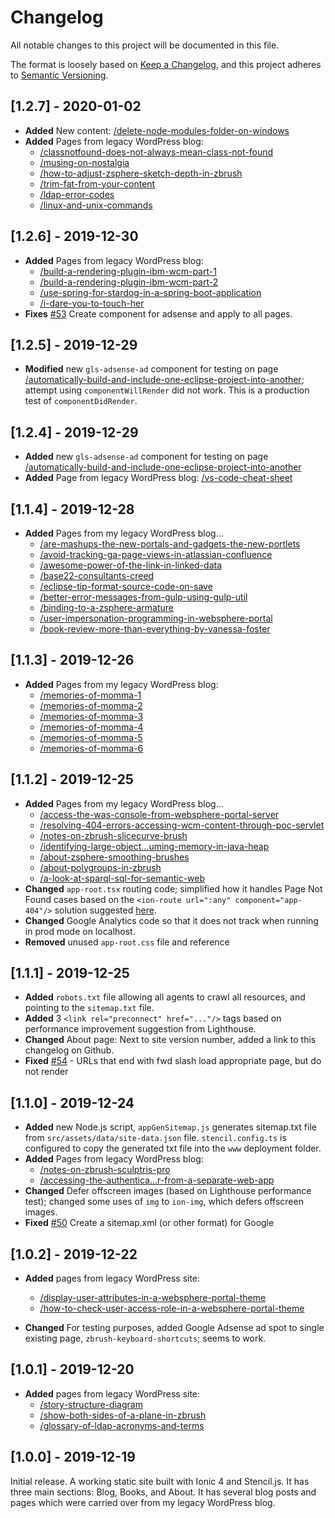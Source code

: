 # Changelog
All notable changes to this project will be documented in this file.

The format is loosely based on [Keep a Changelog](https://keepachangelog.com/en/1.0.0/),
and this project adheres to [Semantic Versioning](https://semver.org/spec/v2.0.0.html).

## [1.2.7] - 2020-01-02

- **Added** New content: [/delete-node-modules-folder-on-windows](https://codyburleson.com/delete-node-modules-folder-on-windows)
- **Added** Pages from legacy WordPress blog:
    - [/classnotfound-does-not-always-mean-class-not-found](https://codyburleson.com/classnotfound-does-not-always-mean-class-not-found)
    - [/musing-on-nostalgia](https://codyburleson.com/musing-on-nostalgia)
    - [/how-to-adjust-zsphere-sketch-depth-in-zbrush](https://codyburleson.com/how-to-adjust-zsphere-sketch-depth-in-zbrush)
    - [/trim-fat-from-your-content](https://codyburleson.com/trim-fat-from-your-content)
    - [/ldap-error-codes](https://codyburleson.com/ldap-error-codes)
    - [/linux-and-unix-commands](https://codyburleson.com/linux-and-unix-commands)

## [1.2.6] - 2019-12-30

- **Added** Pages from legacy WordPress blog: 
    - [/build-a-rendering-plugin-ibm-wcm-part-1](https://codyburleson.com/build-a-rendering-plugin-ibm-wcm-part-1)
    - [/build-a-rendering-plugin-ibm-wcm-part-2](https://codyburleson.com/build-a-rendering-plugin-ibm-wcm-part-2)
    - [/use-spring-for-stardog-in-a-spring-boot-application](https://codyburleson.com/use-spring-for-stardog-in-a-spring-boot-application)
    - [/i-dare-you-to-touch-her](https://codyburleson.com/i-dare-you-to-touch-her)
- **Fixes** [#53](https://github.com/codyburleson/cburleson-pwa/issues/53) Create component for adsense and apply to all pages.

## [1.2.5] - 2019-12-29

- **Modified** new `gls-adsense-ad` component for testing on page [/automatically-build-and-include-one-eclipse-project-into-another](https://codyburleson.com/automatically-build-and-include-one-eclipse-project-into-another); attempt using `componentWillRender` did not work. This is a production test of `componentDidRender`.

## [1.2.4] - 2019-12-29

- **Added** new `gls-adsense-ad` component for testing on page [/automatically-build-and-include-one-eclipse-project-into-another](https://codyburleson.com/automatically-build-and-include-one-eclipse-project-into-another)
- **Added** Page from legacy WordPress blog: [/vs-code-cheat-sheet](https://codyburleson.com//vs-code-cheat-sheet)

## [1.1.4] - 2019-12-28

- **Added** Pages from my legacy WordPress blog...
    - [/are-mashups-the-new-portals-and-gadgets-the-new-portlets](https://codyburleson.com/are-mashups-the-new-portals-and-gadgets-the-new-portlets)
    - [/avoid-tracking-ga-page-views-in-atlassian-confluence](https://codyburleson.com/avoid-tracking-ga-page-views-in-atlassian-confluence)
    - [/awesome-power-of-the-link-in-linked-data](https://codyburleson.com/awesome-power-of-the-link-in-linked-data)
    - [/base22-consultants-creed](https://codyburleson.com/base22-consultants-creed)
    - [/eclipse-tip-format-source-code-on-save](https://codyburleson.com/eclipse-tip-format-source-code-on-save)
    - [/better-error-messages-from-gulp-using-gulp-util](https://codyburleson.com/better-error-messages-from-gulp-using-gulp-util)
    - [/binding-to-a-zsphere-armature](https://codyburleson.com/binding-to-a-zsphere-armature)
    - [/user-impersonation-programming-in-websphere-portal](https://codyburleson.com/user-impersonation-programming-in-websphere-portal)
    - [/book-review-more-than-everything-by-vanessa-foster](https://codyburleson.com/book-review-more-than-everything-by-vanessa-foster)

## [1.1.3] - 2019-12-26

- **Added** Pages from my legacy WordPress blog:
    - [/memories-of-momma-1](https://codyburleson.com/memories-of-momma-1)
    - [/memories-of-momma-2](https://codyburleson.com/memories-of-momma-2)
    - [/memories-of-momma-3](https://codyburleson.com/memories-of-momma-3)
    - [/memories-of-momma-4](https://codyburleson.com/memories-of-momma-4)
    - [/memories-of-momma-5](https://codyburleson.com/memories-of-momma-5)
    - [/memories-of-momma-6](https://codyburleson.com/memories-of-momma-6)

## [1.1.2] - 2019-12-25

- **Added** Pages from my legacy WordPress blog...
    - [/access-the-was-console-from-websphere-portal-server](https://codyburleson.com/access-the-was-console-from-websphere-portal-server)
    - [/resolving-404-errors-accessing-wcm-content-through-poc-servlet](https://codyburleson.com/resolving-404-errors-accessing-wcm-content-through-poc-servlet)
    - [/notes-on-zbrush-slicecurve-brush](https://codyburleson.com/notes-on-zbrush-slicecurve-brush)
    - [/identifying-large-object...uming-memory-in-java-heap](https://codyburleson.com/identifying-large-objects-consuming-memory-in-java-heap)
    - [/about-zsphere-smoothing-brushes](https://codyburleson.com/about-zsphere-smoothing-brushes)
    - [/about-polygroups-in-zbrush](https://codyburleson.com/about-polygroups-in-zbrush)
    - [/a-look-at-sparql-sql-for-semantic-web](https://codyburleson.com/a-look-at-sparql-sql-for-semantic-web)
- **Changed** `app-root.tsx` routing code; simplified how it handles Page Not Found cases based on the `<ion-route url=":any" component="app-404"/>` solution suggested [here](https://github.com/ionic-team/ionic/issues/18687).
- **Changed** Google Analytics code so that it does not track when running in prod mode on localhost.
- **Removed** unused `app-root.css` file and reference

## [1.1.1] - 2019-12-25

- **Added** `robots.txt` file allowing all agents to crawl all resources, and pointing to the `sitemap.txt` file.
- **Added** 3 `<link rel="preconnect" href="..."/>` tags based on performance improvement suggestion from Lighthouse.
- **Changed** About page: Next to site version number, added a link to this changelog on Github.
- **Fixed** [#54](https://github.com/codyburleson/cburleson-pwa/issues/54) - URLs that end with fwd slash load appropriate page, but do not render

## [1.1.0] - 2019-12-24

- **Added** new Node.js script, `appGenSitemap.js` generates sitemap.txt file from `src/assets/data/site-data.json` file. `stencil.config.ts` is configured to copy the generated txt file into the `www` deployment folder.
- **Added** Pages from legacy WordPress blog: 
    - [/notes-on-zbrush-sculptris-pro](https://codyburleson.com/notes-on-zbrush-sculptris-pro)
    - [/accessing-the-authentica...r-from-a-separate-web-app](https://codyburleson.com/accessing-the-authenticated-websphere-portal-user-from-a-separate-web-app)
- **Changed** Defer offscreen images (based on Lighthouse performance test); changed some uses of `img` to `ion-img`, which defers offscreen images.
- **Fixed** [#50](https://github.com/codyburleson/cburleson-pwa/issues/50) Create a sitemap.xml (or other format) for Google

## [1.0.2] - 2019-12-22

- **Added** pages from legacy WordPress site: 
    - [/display-user-attributes-in-a-websphere-portal-theme](https://codyburleson.com/display-user-attributes-in-a-websphere-portal-theme)
    - [/how-to-check-user-access-role-in-a-websphere-portal-theme](https://codyburleson.com/how-to-check-user-access-role-in-a-websphere-portal-theme)

- **Changed** For testing purposes, added Google Adsense ad spot to single existing page, `zbrush-keyboard-shortcuts`; seems to work.

## [1.0.1] - 2019-12-20

- **Added** pages from legacy WordPress site: 
    - [/story-structure-diagram](https://codyburleson.com/story-structure-diagram)
    - [/show-both-sides-of-a-plane-in-zbrush](https://codyburleson.com/show-both-sides-of-a-plane-in-zbrush)
    - [/glossary-of-ldap-acronyms-and-terms](https://codyburleson.com/glossary-of-ldap-acronyms-and-terms)

## [1.0.0] - 2019-12-19

Initial release. A working static site built with Ionic 4 and Stencil.js. It has three main sections: Blog, Books, and About. It has several blog posts and pages which were carried over from my legacy WordPress blog.

